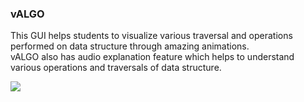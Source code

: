 ### vALGO
<p>This GUI helps students to visualize various traversal and operations performed on data structure through amazing animations.<br>
vALGO also has audio explanation feature which helps to understand various operations and traversals of data structure.
</p>
<img src="https://github.com/sailee14032000/vALGO/blob/main/valgo.svg">
